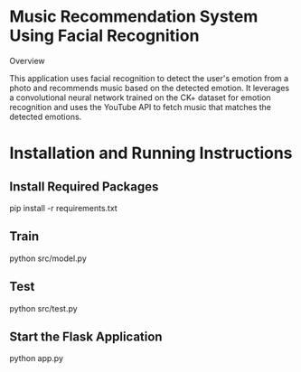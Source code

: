 # Music Recommendation System Using Facial Recognition

Overview

This application uses facial recognition to detect the user's emotion from a photo and recommends music based on the detected emotion. It leverages a convolutional neural network trained on the CK+ dataset for emotion recognition and uses the YouTube API to fetch music that matches the detected emotions.

# Installation and Running Instructions

## Install Required Packages

pip install -r requirements.txt

## Train

python src/model.py

## Test

python src/test.py

## Start the Flask Application

python app.py
